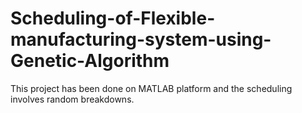 Scheduling-of-Flexible-manufacturing-system-using-Genetic-Algorithm
===================================================================

This project has been done on MATLAB platform and the scheduling involves random breakdowns.
